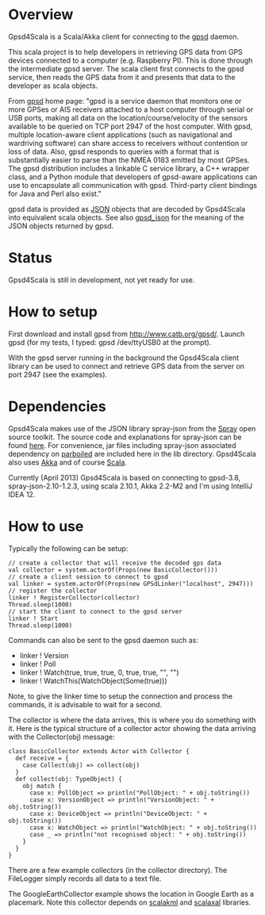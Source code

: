 
# Overview

Gpsd4Scala is a Scala/Akka client for connecting to the [gpsd](http://www.catb.org/gpsd/) daemon.

This scala project is to help developers in retrieving GPS data from
GPS devices connected to a computer (e.g. Raspberry PI). This is done through the intermediate
gpsd server. The scala client first connects to the gpsd service, then reads the GPS data
from it and presents that data to the developer as scala objects.

From [gpsd](http://www.catb.org/gpsd/) home page:
"gpsd is a service daemon that monitors one or more GPSes or AIS receivers
attached to a host computer through serial or USB ports, making all data on
the location/course/velocity of the sensors available to be queried on TCP
port 2947 of the host computer. With gpsd, multiple location-aware client
applications (such as navigational and wardriving software) can share access
to receivers without contention or loss of data. Also, gpsd responds to queries
with a format that is substantially easier to parse than the NMEA 0183 emitted
by most GPSes. The gpsd distribution includes a linkable C service library,
a C++ wrapper class, and a Python module that developers of gpsd-aware applications
can use to encapsulate all communication with gpsd. Third-party client bindings
for Java and Perl also exist."

gpsd data is provided as [JSON](http://www.json.org/) objects that are decoded by Gpsd4Scala
into equivalent scala objects. See also [gpsd_json](http://catb.org/gpsd/gpsd_json.html) for
the meaning of the JSON objects returned by gpsd.


# Status

Gpsd4Scala is still in development, not yet ready for use.


# How to setup

First download and install gpsd from http://www.catb.org/gpsd/.
Launch gpsd (for my tests, I typed: gpsd /dev/ttyUSB0 at the prompt).

With the gpsd server running in the background the Gpsd4Scala client library can
be used to connect and retrieve GPS data from the server on port 2947 (see the examples).

# Dependencies

Gpsd4Scala makes use of the JSON library spray-json from the [Spray](http://spray.io/) open source toolkit.
The source code and explanations for spray-json can be found [here](https://github.com/spray/spray-json).
For convenience, jar files including spray-json associated dependency on [parboiled](https://github.com/sirthias/parboiled/wiki)
are included here in the lib directory.
Gpsd4Scala also uses [Akka](http://akka.io/) and of course [Scala](http://www.scala-lang.org/).

Currently (April 2013) Gpsd4Scala is based on connecting to gpsd-3.8, spray-json-2.10-1.2.3,
using scala 2.10.1, Akka 2.2-M2 and I'm using IntelliJ IDEA 12.

# How to use

Typically the following can be setup:

    // create a collector that will receive the decoded gps data
    val collector = system.actorOf(Props(new BasicCollector()))
    // create a client session to connect to gpsd
    val linker = system.actorOf(Props(new GPSdLinker("localhost", 2947)))
    // register the collector
    linker ! RegisterCollector(collector)
    Thread.sleep(1000)
    // start the client to connect to the gpsd server
    linker ! Start
    Thread.sleep(1000)

Commands can also be sent to the gpsd daemon such as:

  - linker ! Version
  - linker ! Poll
  - linker ! Watch(true, true, true, 0, true, true, "", "")
  - linker ! WatchThis(WatchObject(Some(true)))

Note, to give the linker time to setup the connection and process the commands, it is
advisable to wait for a second.

The collector is where the data arrives, this is where you do something with it.
Here is the typical structure of a collector actor showing the data arriving with the Collector(obj) message:

    class BasicCollector extends Actor with Collector {
      def receive = {
        case Collect(obj) => collect(obj)
      }
      def collect(obj: TypeObject) {
        obj match {
          case x: PollObject => println("PollObject: " + obj.toString())
          case x: VersionObject => println("VersionObject: " + obj.toString())
          case x: DeviceObject => println("DeviceObject: " + obj.toString())
          case x: WatchObject => println("WatchObject: " + obj.toString())
          case _ => println("not recognised object: " + obj.toString())
        }
      }
    }

There are a few example collectors (in the collector directory). The FileLogger simply
records all data to a text file.

The GoogleEarthCollector example shows the location in Google Earth as a placemark.
Note this collector depends on [scalakml](https://github.com/workingDog/scalakml) and
[scalaxal](https://github.com/workingDog/scalaxal) libraries.


